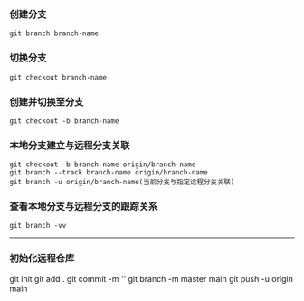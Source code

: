 ### 创建分支
```
git branch branch-name
```

### 切换分支
```
git checkout branch-name
```

### 创建并切换至分支
```
git checkout -b branch-name
```

### 本地分支建立与远程分支关联
```
git checkout -b branch-name origin/branch-name
git branch --track branch-name origin/branch-name
git branch -u origin/branch-name(当前分支与指定远程分支关联)
```
### 查看本地分支与远程分支的跟踪关系
```
git branch -vv
```
------
### 初始化远程仓库
git init
git add .
git commit -m ''
git branch -m master main
git push -u origin main
